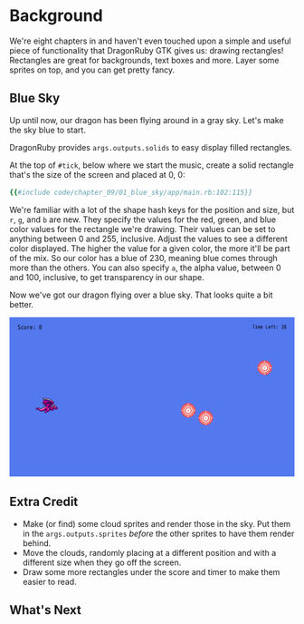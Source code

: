 # Background

We're eight chapters in and haven't even touched upon a simple and useful piece of functionality that DragonRuby GTK gives us: drawing rectangles! Rectangles are great for backgrounds, text boxes and more. Layer some sprites on top, and you can get pretty fancy.

## Blue Sky

Up until now, our dragon has been flying around in a gray sky. Let's make the sky blue to start.

DragonRuby provides `args.outputs.solids` to easy display filled rectangles.

At the top of `#tick`, below where we start the music, create a solid rectangle that's the size of the screen and placed at 0, 0:

``` ruby
{{#include code/chapter_09/01_blue_sky/app/main.rb:102:115}}
```

We're familiar with a lot of the shape hash keys for the position and size, but `r`, `g`, and `b` are new. They specify the values for the red, green, and blue color values for the rectangle we're drawing. Their values can be set to anything between 0 and 255, inclusive. Adjust the values to see a different color displayed. The higher the value for a given color, the more it'll be part of the mix. So our color has a blue of 230, meaning blue comes through more than the others. You can also specify `a`, the alpha value, between 0 and 100, inclusive, to get transparency in our shape.

Now we've got our dragon flying over a blue sky. That looks quite a bit better.

![game with dragon and three targets and blue background](./img/c09-blue-sky.jpg)

## Extra Credit

- Make (or find) some cloud sprites and render those in the sky. Put them in the `args.outputs.sprites` _before_ the other sprites to have them render behind.
- Move the clouds, randomly placing at a different position and with a different size when they go off the screen.
- Draw some more rectangles under the score and timer to make them easier to read.

## What's Next
